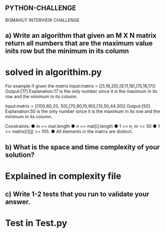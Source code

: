 ## PYTHON-CHALLENGE

BOMAHUT INTERVIEW CHALLENGE

## a) Write an algorithm that given an M X N  matrix return all numbers that are the maximum value inits row but the minimum in its column
# solved in algorithim.py

For example if given the matrix
Input:matrix = [[5,16,20],[9,11,18],[15,16,17]]
Output:[17]
Explanation:17 is the only number since it is the maximum in its row and the minimum in its column.

Input:matrix = [[100,60,20, 50],[70,80,10,90],[10,50,44,30]]
Output:[50]
Explanation:50 is the only number since it is the maximum in its row and the minimum in its column.

Constraints:
● m == mat.length
● n == mat[i].length
● 1 <= n, m <= 50
● 1 <= matrix[i][j] <= 105.
● All elements in the matrix are distinct.

## b) What is the space and time complexity of your solution? 
# Explained in complexity file

## c) Write 1-2 tests that you run to validate your answer.
# Test in Test.py
